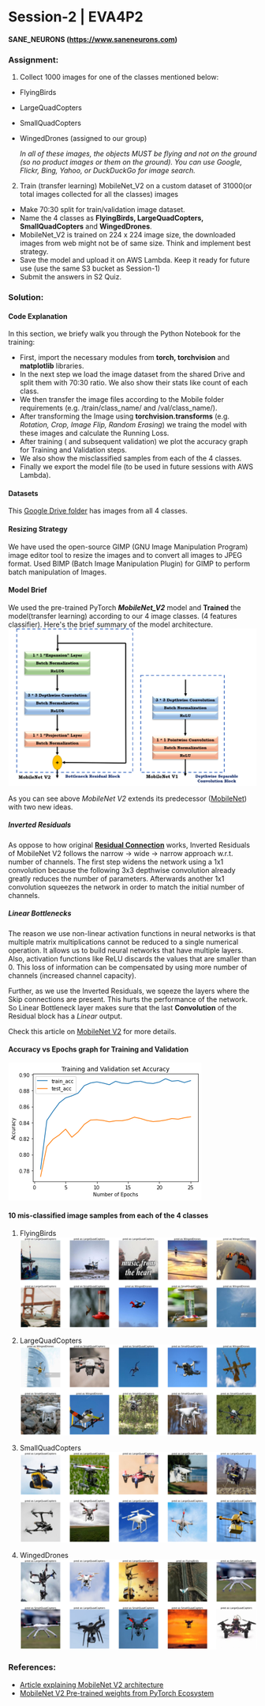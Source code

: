 # Session-2 | EVA4P2
#### SANE_NEURONS (https://www.saneneurons.com)

### Assignment:
1. Collect 1000 images for one of the classes mentioned below:
- FlyingBirds
- LargeQuadCopters
- SmallQuadCopters
- WingedDrones (assigned to our group)

    *In all of these images, the objects MUST be flying and not on the ground (so no product images or them on the ground). You can use Google, Flickr, Bing, Yahoo, or DuckDuckGo for image search.*

2. Train (transfer learning) MobileNet_V2 on a custom dataset of 31000(or total images collected for all the classes) images
- Make 70:30 split for train/validation image dataset.
- Name the 4 classes as **FlyingBirds, LargeQuadCopters, SmallQuadCopters** and **WingedDrones**.
- MobileNet_V2 is trained on 224 x 224 image size, the downloaded images from web might not be of same size. Think and implement best strategy.
- Save the model and upload it on AWS Lambda. Keep it ready for future use (use the same S3 bucket as Session-1)
- Submit the answers in S2 Quiz.

### Solution:
#### Code Explanation
In this section, we briefy walk you through the Python Notebook for the training:
- First, import the necessary modules from **torch, torchvision** and **matplotlib** libraries.
- In the next step we load the image dataset from the shared Drive and split them with 70:30 ratio. We also show their stats like count of each class.
- We then transfer the image files according to the Mobile folder requirements (e.g. /train/class_name/ and /val/class_name/).
- After transforming the Image using **torchvision.transforms** (e.g. *Rotation, Crop, Image Flip, Random Erasing*) we traing the model with these images and calculate the Running Loss.
- After training ( and subsequent validation) we plot the accuracy graph for Training and Validation steps.
- We also show the misclassified samples from each of the 4 classes.
- Finally we export the model file (to be used in future sessions with AWS Lambda).

#### Datasets
This [Google Drive folder](https://drive.google.com/drive/folders/1co2Ik7knQLrrDf7hqo0-TaYaolr1dpDw) has images from all 4 classes.

#### Resizing Strategy
We have used the open-source GIMP (GNU Image Manipulation Program) image editor tool to resize the images and to convert all images to JPEG format. Used BIMP (Batch Image Manipulation Plugin) for GIMP to perform batch manipulation of Images.

#### Model Brief
We used the pre-trained PyTorch ***MobileNet_V2*** model and **Trained** the model(transfer learning) according to our 4 image classes. (4 features classifier). Here's the brief summary of the model architecture.
![MobileNetV2 Output](https://github.com/saneneurons/eva4p2/blob/master/Session-2/mobilenet_v2_architecture.png "MobileNet V2 Architecture")

As you can see above *MobileNet V2* extends its predecessor ([MobileNet](https://arxiv.org/abs/1704.04861)) with two new ideas.
##### Inverted Residuals
As oppose to how original **[Residual Connection](https://arxiv.org/abs/1512.03385)** works, Inverted Residuals of MobileNet V2 follows the narrow -> wide -> narrow approach w.r.t. number of channels. The first step widens the network using a 1x1 convolution because the following 3x3 depthwise convolution already greatly reduces the number of parameters. Afterwards another 1x1 convolution squeezes the network in order to match the initial number of channels.

##### Linear Bottlenecks
The reason we use non-linear activation functions in neural networks is that multiple matrix multiplications cannot be reduced to a single numerical operation. It allows us to build neural networks that have multiple layers. Also, activation functions like ReLU discards the values that are smaller than 0. This loss of information can be compensated by using more number of channels (increased channel capacity).

Further, as we use the Inverted Residuals, we sqeeze the layers where the Skip connections are present. This hurts the performance of the network. So Linear Bottleneck layer makes sure that the last **Convolution** of the Residual block has a *Linear* output.

Check this article on [MobileNet V2](https://towardsdatascience.com/mobilenetv2-inverted-residuals-and-linear-bottlenecks-8a4362f4ffd5) for more details.

#### Accuracy vs Epochs graph for Training and Validation
![MobileNetV2 Output](https://github.com/saneneurons/eva4p2/blob/master/Session-2/graph_training_vs_validation_accuracy_over_epochs.png "Training vs Validation accuracy graph over number of Epochs")

#### 10 mis-classified image samples from each of the 4 classes
1. FlyingBirds
![MobileNetV2 Output](https://github.com/saneneurons/eva4p2/blob/master/Session-2/misclassified_samples/FlyingBirds_misclassified_samples.png "FlyingBirds Misclassified Samples")

2. LargeQuadCopters
![MobileNetV2 Output](https://github.com/saneneurons/eva4p2/blob/master/Session-2/misclassified_samples/LargeQuadCopters_misclassified_samples.png "LargeQuadCopters Misclassified Samples")

3. SmallQuadCopters
![MobileNetV2 Output](https://github.com/saneneurons/eva4p2/blob/master/Session-2/misclassified_samples/SmallQuadCopters_misclassified_samples.png "SmallQuadCopters Misclassified Samples")

4. WingedDrones
![MobileNetV2 Output](https://github.com/saneneurons/eva4p2/blob/master/Session-2/misclassified_samples/WingedDrones_misclassified_samples.png "WingedDrones Misclassified Samples")


### References:
- [Article explaining MobileNet V2 architecture](https://towardsdatascience.com/mobilenetv2-inverted-residuals-and-linear-bottlenecks-8a4362f4ffd5)
- [MobileNet V2 Pre-trained weights from PyTorch Ecosystem](https://pytorch.org/hub/pytorch_vision_mobilenet_v2/)
